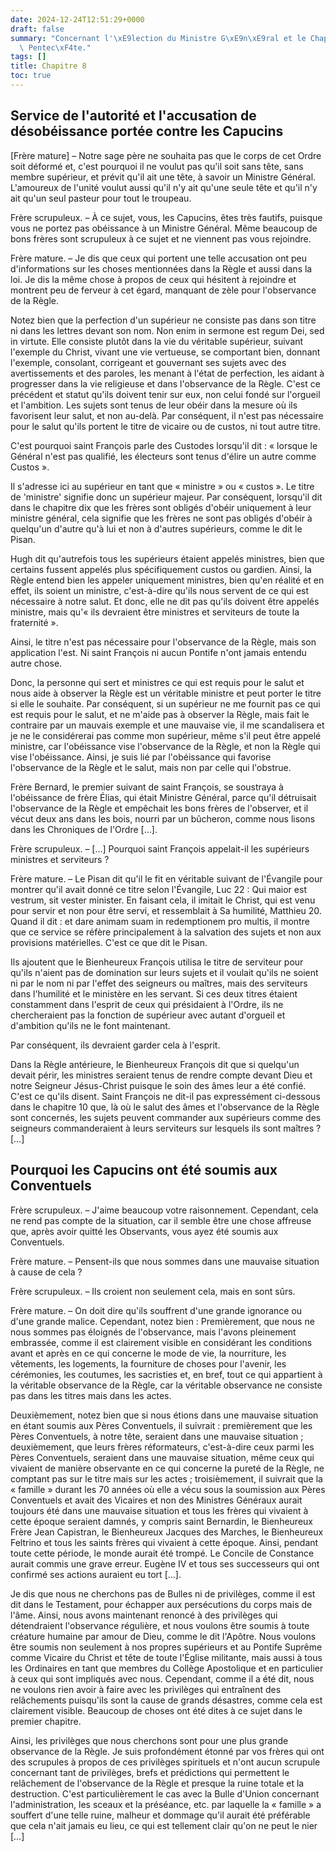```yaml
---
date: 2024-12-24T12:51:29+0000
draft: false
summary: "Concernant l'\xE9lection du Ministre G\xE9n\xE9ral et le Chapitre de la\
  \ Pentec\xF4te."
tags: []
title: Chapitre 8
toc: true
---
```



## Service de l'autorité et l'accusation de désobéissance portée contre les Capucins

[Frère mature] – Notre sage père ne souhaita pas que le corps de cet Ordre soit déformé et, c'est pourquoi il ne voulut pas qu'il soit sans tête, sans membre supérieur, et prévit qu'il ait une tête, à savoir un Ministre Général. L'amoureux de l'unité voulut aussi qu'il n'y ait qu'une seule tête et qu'il n'y ait qu'un seul pasteur pour tout le troupeau.

Frère scrupuleux. – À ce sujet, vous, les Capucins, êtes très fautifs, puisque vous ne portez pas obéissance à un Ministre Général. Même beaucoup de bons frères sont scrupuleux à ce sujet et ne viennent pas vous rejoindre.

Frère mature. – Je dis que ceux qui portent une telle accusation ont peu d'informations sur les choses mentionnées dans la Règle et aussi dans la loi. Je dis la même chose à propos de ceux qui hésitent à rejoindre et montrent peu de ferveur à cet égard, manquant de zèle pour l'observance de la Règle.

Notez bien que la perfection d'un supérieur ne consiste pas dans son titre ni dans les lettres devant son nom. Non enim in sermone est regum Dei, sed in virtute.
Elle consiste plutôt dans la vie du véritable supérieur, suivant l'exemple du Christ, vivant une vie vertueuse, se comportant bien, donnant l'exemple, consolant, corrigeant et gouvernant ses sujets avec des avertissements et des paroles, les menant à l'état de perfection, les aidant à progresser dans la vie religieuse et dans l'observance de la Règle. C'est ce précédent et statut qu'ils doivent tenir sur eux, non celui fondé sur l'orgueil et l'ambition. Les sujets sont tenus de leur obéir dans la mesure où ils favorisent leur salut, et non au-delà. Par conséquent, il n'est pas nécessaire pour le salut qu'ils portent le titre de vicaire ou de custos, ni tout autre titre.

C'est pourquoi saint François parle des Custodes lorsqu'il dit : « lorsque le Général n'est pas qualifié, les électeurs sont tenus d'élire un autre comme Custos ».

Il s'adresse ici au supérieur en tant que « ministre » ou « custos ». Le titre de 'ministre' signifie donc un supérieur majeur. Par conséquent, lorsqu'il dit dans le chapitre dix que les frères sont obligés d'obéir uniquement à leur ministre général, cela signifie que les frères ne sont pas obligés d'obéir à quelqu'un d'autre qu'à lui et non à d'autres supérieurs, comme le dit le Pisan.

Hugh dit qu'autrefois tous les supérieurs étaient appelés ministres, bien que certains fussent appelés plus spécifiquement custos ou gardien. Ainsi, la Règle entend bien les appeler uniquement ministres, bien qu'en réalité et en effet, ils soient un ministre, c'est-à-dire qu'ils nous servent de ce qui est nécessaire à notre salut. Et donc, elle ne dit pas qu'ils doivent être appelés ministre, mais qu'« ils devraient être ministres et serviteurs de toute la fraternité ».

Ainsi, le titre n'est pas nécessaire pour l'observance de la Règle, mais son application l'est. Ni saint François ni aucun Pontife n'ont jamais entendu autre chose.

Donc, la personne qui sert et ministres ce qui est requis pour le salut et nous aide à observer la Règle est un véritable ministre et peut porter le titre si elle le souhaite. Par conséquent, si un supérieur ne me fournit pas ce qui est requis pour le salut, et ne m'aide pas à observer la Règle, mais fait le contraire par un mauvais exemple et une mauvaise vie, il me scandalisera et je ne le considérerai pas comme mon supérieur, même s'il peut être appelé ministre, car l'obéissance vise l'observance de la Règle, et non la Règle qui vise l'obéissance. Ainsi, je suis lié par l'obéissance qui favorise l'observance de la Règle et le salut, mais non par celle qui l'obstrue.

Frère Bernard, le premier suivant de saint François, se soustraya à l'obéissance de frère Élias, qui était Ministre Général, parce qu'il détruisait l'observance de la Règle et empêchait les bons frères de l'observer, et il vécut deux ans dans les bois, nourri par un bûcheron, comme nous lisons dans les Chroniques de l'Ordre […].

Frère scrupuleux. – […] Pourquoi saint François appelait-il les supérieurs ministres et serviteurs ?

Frère mature. – Le Pisan dit qu'il le fit en véritable suivant de l'Évangile pour montrer qu'il avait donné ce titre selon l'Évangile, Luc 22 : Qui maior est vestrum, sit vester minister.
En faisant cela, il imitait le Christ, qui est venu pour servir et non pour être servi, et ressemblait à Sa humilité, Matthieu 20. Quand il dit : et dare animam suam in redemptionem pro multis, il montre que ce service se réfère principalement à la salvation des sujets et non aux provisions matérielles. C'est ce que dit le Pisan.

Ils ajoutent que le Bienheureux François utilisa le titre de serviteur pour qu'ils n'aient pas de domination sur leurs sujets et il voulait qu'ils ne soient ni par le nom ni par l'effet des seigneurs ou maîtres, mais des serviteurs dans l'humilité et le ministère en les servant. Si ces deux titres étaient constamment dans l'esprit de ceux qui présidaient à l'Ordre, ils ne chercheraient pas la fonction de supérieur avec autant d'orgueil et d'ambition qu'ils ne le font maintenant.

Par conséquent, ils devraient garder cela à l'esprit.

Dans la Règle antérieure, le Bienheureux François dit que si quelqu'un devait périr, les ministres seraient tenus de rendre compte devant Dieu et notre Seigneur Jésus-Christ puisque le soin des âmes leur a été confié. C'est ce qu'ils disent.
Saint François ne dit-il pas expressément ci-dessous dans le chapitre 10 que, là où le salut des âmes et l'observance de la Règle sont concernés, les sujets peuvent commander aux supérieurs comme des seigneurs commanderaient à leurs serviteurs sur lesquels ils sont maîtres ? […]
## Pourquoi les Capucins ont été soumis aux Conventuels

Frère scrupuleux. – J'aime beaucoup votre raisonnement. Cependant, cela ne rend pas compte de la situation, car il semble être une chose affreuse que, après avoir quitté les Observants, vous ayez été soumis aux Conventuels.

Frère mature. – Pensent-ils que nous sommes dans une mauvaise situation à cause de cela ?

Frère scrupuleux. – Ils croient non seulement cela, mais en sont sûrs.

Frère mature. – On doit dire qu'ils souffrent d'une grande ignorance ou d'une grande malice. Cependant, notez bien : Premièrement, que nous ne nous sommes pas éloignés de l'observance, mais l'avons pleinement embrassée, comme il est clairement visible en considérant les conditions avant et après en ce qui concerne le mode de vie, la nourriture, les vêtements, les logements, la fourniture de choses pour l'avenir, les cérémonies, les coutumes, les sacristies et, en bref, tout ce qui appartient à la véritable observance de la Règle, car la véritable observance ne consiste pas dans les titres mais dans les actes.

Deuxièmement, notez bien que si nous étions dans une mauvaise situation en étant soumis aux Pères Conventuels, il suivrait : premièrement que les Pères Conventuels, à notre tête, seraient dans une mauvaise situation ; deuxièmement, que leurs frères réformateurs, c'est-à-dire ceux parmi les Pères Conventuels, seraient dans une mauvaise situation, même ceux qui vivaient de manière observante en ce qui concerne la pureté de la Règle, ne comptant pas sur le titre mais sur les actes ; troisièmement, il suivrait que la « famille » durant les 70 années où elle a vécu sous la soumission aux Pères Conventuels et avait des Vicaires et non des Ministres Généraux aurait toujours été dans une mauvaise situation et tous les frères qui vivaient à cette époque seraient damnés, y compris saint Bernardin, le Bienheureux Frère Jean Capistran, le Bienheureux Jacques des Marches, le Bienheureux Feltrino et tous les saints frères qui vivaient à cette époque.
Ainsi, pendant toute cette période, le monde aurait été trompé. Le Concile de Constance aurait commis une grave erreur.
Eugène IV et tous ses successeurs qui ont confirmé ses actions auraient eu tort […].

Je dis que nous ne cherchons pas de Bulles ni de privilèges, comme il est dit dans le Testament, pour échapper aux persécutions du corps mais de l'âme.
Ainsi, nous avons maintenant renoncé à des privilèges qui détendraient l'observance régulière, et nous voulons être soumis à toute créature humaine par amour de Dieu, comme le dit l'Apôtre.
Nous voulons être soumis non seulement à nos propres supérieurs et au Pontife Suprême comme Vicaire du Christ et tête de toute l'Église militante, mais aussi à tous les Ordinaires en tant que membres du Collège Apostolique et en particulier à ceux qui sont impliqués avec nous. Cependant, comme il a été dit, nous ne voulons rien avoir à faire avec les privilèges qui entraînent des relâchements puisqu'ils sont la cause de grands désastres, comme cela est clairement visible. Beaucoup de choses ont été dites à ce sujet dans le premier chapitre.

Ainsi, les privilèges que nous cherchons sont pour une plus grande observance de la Règle. Je suis profondément étonné par vos frères qui ont des scrupules à propos de ces privilèges spirituels et n'ont aucun scrupule concernant tant de privilèges, brefs et prédictions qui permettent le relâchement de l'observance de la Règle et presque la ruine totale et la destruction. C'est particulièrement le cas avec la Bulle d'Union concernant l'administration, les sceaux et la préséance, etc. par laquelle la « famille » a souffert d'une telle ruine, malheur et dommage qu'il aurait été préférable que cela n'ait jamais eu lieu, ce qui est tellement clair qu'on ne peut le nier […]
